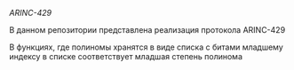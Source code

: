 *ARINC-429*

В данном репозитории представлена реализация протокола ARINC-429

В функциях, где полиномы хранятся в виде списка с битами 
младшему индексу в списке соответствует младшая степень полинома
